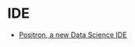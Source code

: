 # IDE

- [Positron, a new Data Science IDE](https://posit.co/blog/positron-product-announcement-aug-2025/)